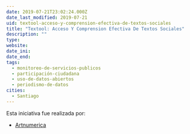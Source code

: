 ```yaml
---
date: 2019-07-21T23:02:24.000Z
date_last_modified: 2019-07-21
uid: textool-acceso-y-comprension-efectiva-de-textos-sociales
title: "Textool: Acceso Y Comprension Efectiva De Textos Sociales"
description: ""
type: 
website: 
date_ini: 
date_end: 
tags:
  - monitoreo-de-servicios-publicos
  - participación-ciudadana
  - uso-de-datos-abiertos
  - periodismo-de-datos
cities: 
  - Santiago
---
```


Esta iniciativa fue realizada por:

- [Artnumerica](/organizaciones/artnumerica)
